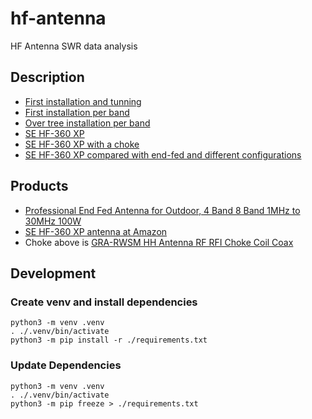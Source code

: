 # hf-antenna
HF Antenna SWR data analysis

## Description

- [First installation and tunning](./EndfedAntenna.ipynb)
- [First installation per band](00-Installation.ipynb.ipynb)
- [Over tree installation per band](01-Installation.ipynb.ipynb)
- [SE HF-360 XP](03-Installation-SE-HF-360-XP.ipynb)
- [SE HF-360 XP with a choke](04-Installation-SE-HF-360-XP+Choke.ipynb)
- [SE HF-360 XP compared with end-fed and different configurations](SE-HF-360-XP-All.ipynb)

## Products

- [Professional End Fed Antenna for Outdoor, 4 Band 8 Band 1MHz to 30MHz 100W](https://www.amazon.ca/dp/B0CCLNJBM9)
- [SE HF-360 XP antenna at Amazon](https://www.amazon.ca/dp/B09TRQSQ3W)
- Choke above is [GRA-RWSM HH Antenna RF RFI Choke Coil Coax](https://www.amazon.ca/dp/B0CHRVBGH3)

## Development

### Create venv and install dependencies

```shell
python3 -m venv .venv
. ./.venv/bin/activate
python3 -m pip install -r ./requirements.txt
```

### Update Dependencies

```shell
python3 -m venv .venv
. ./.venv/bin/activate
python3 -m pip freeze > ./requirements.txt

```
